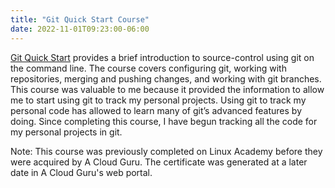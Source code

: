 ```yaml
---
title: "Git Quick Start Course"
date: 2022-11-01T09:23:00-06:00
---
```


[Git Quick Start](https://acloudguru.com/course/git-quick-start) provides a brief introduction to source-control using git on the command line. The course covers configuring git, working with repositories, merging and pushing changes, and working with git branches. This course was valuable to me because it provided the information to allow me to start using git to track my personal projects. Using git to track my personal code has allowed to learn many of git’s advanced features by doing. Since completing this course, I have begun tracking all the code for my personal projects in git.

Note: This course was previously completed on Linux Academy before they were acquired by A Cloud Guru. The certificate was generated at a later date in A Cloud Guru's web portal.
